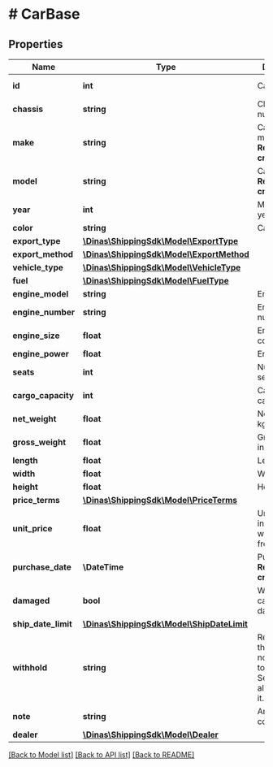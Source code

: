 # # CarBase

## Properties

Name | Type | Description | Notes
------------ | ------------- | ------------- | -------------
**id** | **int** | Car ID | [optional] [readonly]
**chassis** | **string** | Chassis number | [optional]
**make** | **string** | Car manufacturer **Required for creation** | [optional]
**model** | **string** | Car model **Required for creation** | [optional]
**year** | **int** | Manufacturing year | [optional]
**color** | **string** | Car color | [optional]
**export_type** | [**\Dinas\ShippingSdk\Model\ExportType**](ExportType.md) |  | [optional]
**export_method** | [**\Dinas\ShippingSdk\Model\ExportMethod**](ExportMethod.md) |  | [optional]
**vehicle_type** | [**\Dinas\ShippingSdk\Model\VehicleType**](VehicleType.md) |  | [optional]
**fuel** | [**\Dinas\ShippingSdk\Model\FuelType**](FuelType.md) |  | [optional]
**engine_model** | **string** | Engine model | [optional]
**engine_number** | **string** | Engine number | [optional]
**engine_size** | **float** | Engine size in cc | [optional]
**engine_power** | **float** | Engine power | [optional]
**seats** | **int** | Number of seats | [optional]
**cargo_capacity** | **int** | Cargo capacity | [optional]
**net_weight** | **float** | Net weight in kg | [optional]
**gross_weight** | **float** | Gross weight in kg | [optional]
**length** | **float** | Length in cm | [optional]
**width** | **float** | Width in cm | [optional]
**height** | **float** | Height in cm | [optional]
**price_terms** | [**\Dinas\ShippingSdk\Model\PriceTerms**](PriceTerms.md) |  | [optional]
**unit_price** | **float** | Unit price (as in invoice without freight) | [optional]
**purchase_date** | **\DateTime** | Purchase date **Required for creation** | [optional]
**damaged** | **bool** | Whether the car is damaged | [optional]
**ship_date_limit** | [**\Dinas\ShippingSdk\Model\ShipDateLimit**](ShipDateLimit.md) |  | [optional]
**withhold** | **string** | Reason why the car must not be handed to the client. Set it to null to allow us to do it. | [optional]
**note** | **string** | Any comments | [optional]
**dealer** | [**\Dinas\ShippingSdk\Model\Dealer**](Dealer.md) |  | [optional]

[[Back to Model list]](../../README.md#models) [[Back to API list]](../../README.md#endpoints) [[Back to README]](../../README.md)
